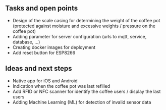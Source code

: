 ## Tasks and open points

- Design of the scale casing for determining the weight of the coffee pot (protected against moisture and excessive weights / pressure on the coffee pot)
- Adding parameter for server configuration (urls to mqtt, service, database, ...)
- Creating docker images for deployment
- Add reset button for ESP8266

## Ideas and next steps

- Native app for iOS and Android
- Indication when the coffee pot was last refilled
- Add RFID or NFC scanner for identify the coffee users / display the last users
- Adding Machine Learning (ML) for detection of invalid sensor data